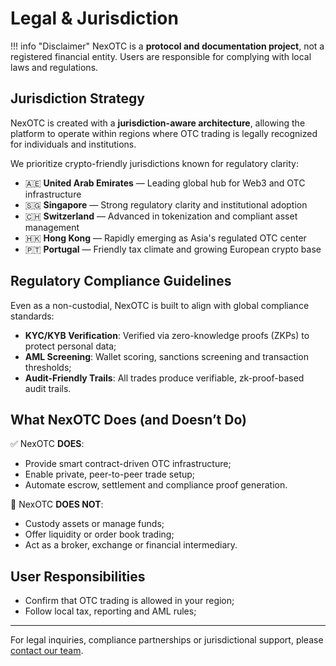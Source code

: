 # Legal & Jurisdiction

!!! info "Disclaimer"
    NexOTC is a **protocol and documentation project**, not a registered financial entity. Users are responsible for complying with local laws and regulations.

## Jurisdiction Strategy

NexOTC is created with a **jurisdiction-aware architecture**, allowing the platform to operate within regions where OTC trading is legally recognized for individuals and institutions.

We prioritize crypto-friendly jurisdictions known for regulatory clarity:

- 🇦🇪 **United Arab Emirates** — Leading global hub for Web3 and OTC infrastructure
- 🇸🇬 **Singapore** — Strong regulatory clarity and institutional adoption
- 🇨🇭 **Switzerland** — Advanced in tokenization and compliant asset management
- 🇭🇰 **Hong Kong** — Rapidly emerging as Asia's regulated OTC center
- 🇵🇹 **Portugal** — Friendly tax climate and growing European crypto base

## Regulatory Compliance Guidelines

Even as a non-custodial, NexOTC is built to align with global compliance standards:

- **KYC/KYB Verification**: Verified via zero-knowledge proofs (ZKPs) to protect personal data;
- **AML Screening**: Wallet scoring, sanctions screening and transaction thresholds;
- **Audit-Friendly Trails**: All trades produce verifiable, zk-proof-based audit trails.

## What NexOTC Does (and Doesn’t Do)

✅ NexOTC **DOES**:

- Provide smart contract-driven OTC infrastructure;
- Enable private, peer-to-peer trade setup;
- Automate escrow, settlement and compliance proof generation.

🚫 NexOTC **DOES NOT**:

- Custody assets or manage funds;
- Offer liquidity or order book trading;
- Act as a broker, exchange or financial intermediary.

## User Responsibilities

- Confirm that OTC trading is allowed in your region;
- Follow local tax, reporting and AML rules;

---
For legal inquiries, compliance partnerships or jurisdictional support, please [contact our team](mailto:legal@nexotc.io).
